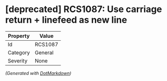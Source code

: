 # \[deprecated\] RCS1087: Use carriage return \+ linefeed as new line

| Property | Value   |
| -------- | ------- |
| Id       | RCS1087 |
| Category | General |
| Severity | None    |


*\(Generated with [DotMarkdown](http://github.com/JosefPihrt/DotMarkdown)\)*